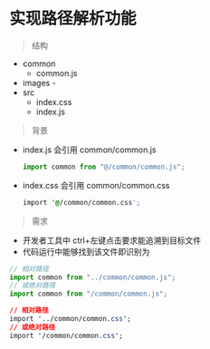 # 实现路径解析功能

> 结构

- common
  - common.js
- images -
- src
  - index.css
  - index.js

> 背景

- index.js 会引用 common/common.js

  ```javascript
  import common from "@/common/common.js";
  ```

- index.css 会引用 common/common.css

  ```css
  import '@/common/common.css';
  ```

> 需求

- 开发者工具中 ctrl+左键点击要求能追溯到目标文件
- 代码运行中能够找到该文件即识别为

```javascript
// 相对路径
import common from "../common/common.js";
// 或绝对路径
import common from "/common/common.js";
```

```css
// 相对路径
import '../common/common.css';
// 或绝对路径
import '/common/common.css';
```
